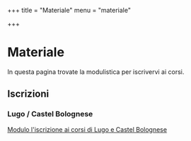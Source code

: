 +++
title = "Materiale"
menu = "materiale"

+++

# Materiale 
In questa pagina trovate la modulistica per iscrivervi ai corsi.

## Iscrizioni

### Lugo / Castel Bolognese
[Modulo l'iscrizione ai corsi di Lugo e Castel Bolognese](/materiale/iscrizioni/iscrizione-lugo.pdf)

